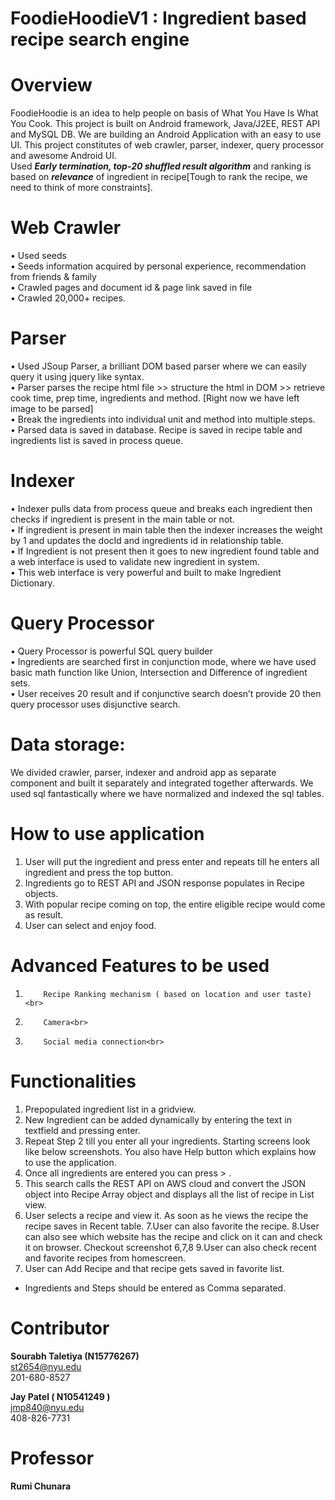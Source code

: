 # FoodieHoodieV1 : Ingredient based recipe search engine

# Overview
FoodieHoodie is an idea to help people on basis of What You Have Is What You Cook. This project is built on Android framework, Java/J2EE, REST API and MySQL DB. We are building an Android Application with an easy to use UI. This project constitutes of web crawler, parser, indexer, query processor and awesome Android UI.<br>
Used <em><b>Early termination, top-20 shuffled result algorithm</b></em> and ranking is based on <em><b>relevance</b></em> of ingredient in recipe[Tough to rank the recipe, we need to think of more constraints].

# Web Crawler
•	Used seeds<br>
•	Seeds information acquired by personal experience, recommendation from friends & family<br>
•	Crawled pages and document id & page link saved in file<br>
•	Crawled 20,000+ recipes.<br>

# Parser
•	Used JSoup Parser, a brilliant DOM based parser where we can easily query it using jquery like syntax.<br>
•	Parser parses the recipe html file >> structure the html in DOM >> retrieve cook time, prep time, ingredients and method. [Right now we have left image to be parsed]<br>
•	Break the ingredients into individual unit and method into multiple steps.<br>
•	Parsed data is saved in database. Recipe is saved in recipe table and ingredients list is saved in process queue.<br>

# Indexer
•	Indexer pulls data from process queue and breaks each ingredient then checks if ingredient is present in the main table or not.<br>
•	If ingredient is present in main table then the indexer increases the weight by 1 and updates the docId and ingredients id in relationship table.<br>
•	If Ingredient is not present then it goes to new ingredient found table and a web interface is used to validate new ingredient in system. <br>
•	This web interface is very powerful and built to make Ingredient Dictionary.<br>
 
# Query Processor
•	Query Processor is powerful SQL query builder<br>
•	Ingredients are searched first in conjunction mode, where we have used basic math function like Union, Intersection and Difference of ingredient sets.<br>
•	User receives 20 result and if conjunctive search doesn’t provide 20 then query processor uses disjunctive search.<br>

# Data storage: 
We divided crawler, parser, indexer and android app as separate component and built it separately and integrated together afterwards. We used sql fantastically where we have normalized and indexed the sql tables.<br>

# How to use application
1.	User will put the ingredient and press enter and repeats till he enters all ingredient and press the top button.<br>
2.	 Ingredients go to REST API and JSON response populates in Recipe objects.<br>
3.	 With popular recipe coming on top, the entire eligible recipe would come as result.<br>
4.	 User can select and enjoy food.<br>

# Advanced Features to be used
1.	       Recipe Ranking mechanism ( based on location and user taste)<br>
2.	       Camera<br>
3.	       Social media connection<br>

# Functionalities
1. Prepopulated ingredient list in a gridview.
2. New Ingredient can be added dynamically by entering the text in textfield and pressing enter.
3. Repeat Step 2 till you enter all your ingredients. Starting screens look like below screenshots. You also have Help button which explains how to use the application. 
4. Once all ingredients are entered you can press > . 
5. This search calls the REST API on AWS cloud and convert the JSON object into Recipe Array object and displays all the list of recipe in List view. 
6. User selects a recipe and view it. As soon as he views the recipe the recipe saves in Recent table. 
7.User can also favorite the recipe. 
8.User can also see which website has the recipe and click on it can and check it on browser. Checkout screenshot 6,7,8
9.User can also check recent and favorite recipes from homescreen.
10. User can Add Recipe and that recipe gets saved in favorite list.
* Ingredients and Steps should be entered as Comma separated.




# Contributor
<b>Sourabh Taletiya (N15776267)</b><br>
st2654@nyu.edu<br>
201-680-8527<br>                                      

<b>Jay Patel ( N10541249 )</b><br>
jmp840@nyu.edu<br>
408-826-7731    <br>

# Professor
<b>Rumi Chunara</b><br>
